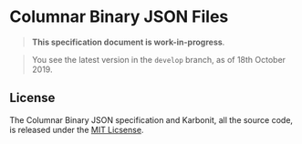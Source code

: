 # Columnar Binary JSON Files

> **This specification document is work-in-progress**. 

> You see the latest version in the `develop` branch, as of 18th October 2019.

## License

The Columnar Binary JSON specification and Karbonit, all the source code, is released under the [MIT Licsense](https://github.com/karbonitlabs/karbonit/blob/master/LICENSE).
